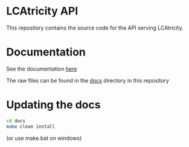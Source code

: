 LCAtricity API
===============

This repository contains the source code for the API serving LCAtricity.

# Documentation
See the documentation [here](electricity-lca.github.io)

The raw files can be found in the [docs](/docs) directory in this repository

# Updating the docs
```bash
cd docs
make clean install
```
(or use make.bat on windows)